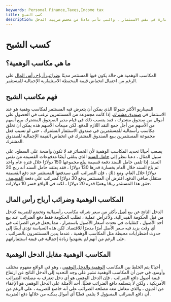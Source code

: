 ```yaml
---
keywords: Personal Finance,Taxes,Income tax
title: كسب الشبح
description: موقف ينشأ عندما يتم تعويض ربح على استثمار بخسارة في نفس الاستثمار ، والتي تأتي عادةً من مخصص ضريبة الدخل.
---
```


# كسب الشبح
## ما هي مكاسب الوهمية؟

المكاسب الوهمية هي حالة يكون فيها المستثمر مدينًا [بضرائب أرباح رأس المال](/capital_gains_tax) على الرغم من احتمال انخفاض قيمة المحفظة الاستثمارية الإجمالية للمستثمر.

## فهم مكاسب الشبح

السيناريو الأكثر شيوعًا الذي يمكن أن يتعرض فيه المستثمر لمكاسب وهمية هو عند الاستثمار في [صندوق مشترك](/mutualfund). إذا كانت مجموعة من المستثمرين ترغب في الحصول على أموال من صندوق مشترك ، فقد يتسبب ذلك في قيام مدير الصندوق المشترك ببيع أسهم من الأسهم من أجل جمع النقد اللازم للدفع. لكن مبيعات الأسهم هذه يمكن أن تخلق مكاسب رأسمالية للمستثمرين في صندوق الاستثمار المشترك ، حتى لو تسبب فعل مجموعة المستثمرين ببيع الصندوق المشترك في انخفاض القيمة الإجمالية للصندوق المشترك.

يصعب أحيانًا تحديد المكاسب الوهمية لأن الخسائر قد لا تكون واضحة على السطح. على سبيل المثال ، دعنا ننظر إلى [حامل السند](/bondholder) الذي يتلقى أيضًا مدفوعات القسيمة من نفس السند. إذا تلقى حامل السند دفعة قسيمة يبلغ مجموعها 150 دولارًا خلال فترة عام واحد ثم باع السند خلال العام بخسارة قدرها 130 دولارًا ، فقد يعتقد حامل السند أنه ربح 20 دولارًا خلال العام. ومع ذلك ، فإن الضرائب التي سيدفعها المستثمر عند دفع القسيمة ستقلل صافي الدفع. افترض أن المستثمر يدفع 30 دولارًا كضرائب على دفعة [القسيمة .](/coupon) حقق هذا المستثمر ربحًا وهميًا قدره 20 دولارًا ، لكنه في الواقع خسر 10 دولارات.

## المكاسب الوهمية وضرائب أرباح رأس المال

الدخل الناتج عن بيع [أصل](/asset) بأكثر من سعر شرائه مكاسب رأسمالية وتخضع للضريبة كدخل من قبل الحكومة الفيدرالية. ولأغراض عملية ، تطلب الحكومة فقط دفع الضرائب عند بيع أحد الأصول ، كتقلبات في تحدث أسعار الأصول باستمرار ، مما يجعل فرض الضرائب في أي وقت يزيد فيه سعر الأصل أمرًا مدمرًا للاقتصاد. لكن هذه السياسة تؤدي أيضًا إلى حدوث اضطرابات محبطة مثل المكاسب الوهمية ، عندما يدين المستثمرون بالضرائب ، على الرغم من أنهم لم يشهدوا زيادة إجمالية في قيمة استثماراتهم.

## المكاسب الوهمية مقابل الدخل الوهمية

أحيانًا يتم الخلط بين المكاسب [الوهمية والدخل الوهمي](/phantom-income) ، وهو في الواقع مفهوم مختلف وأوسع. في حين أن المكاسب الوهمية تشير على وجه التحديد إلى الدخل الناتج عن ارتفاع قيمة أصول دافع الضرائب ، فإن الدخل الوهمي هو أي دخل تعترف به مصلحة الضرائب الأمريكية ، ولكن لا يتسلمه دافع الضرائب فعليًا. أحد الأمثلة على الدخل الوهمي هو الإعفاء من الديون ، والذي تتعامل معه مصلحة الضرائب على أنه خاضع للضريبة ، على الرغم من أن دافع الضرائب المسؤول لا يتلقى فعليًا أي أموال يمكنه من خلالها دفع الضريبة .

